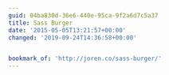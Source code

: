 ```yaml
---
guid: 04ba830d-36e6-440e-95ca-9f2a6d7c5a37
title: Sass Burger
date: '2015-05-05T13:21:57+00:00'
changed: '2019-09-24T14:36:58+00:00'


bookmark_of: 'http://joren.co/sass-burger/'
---
```




